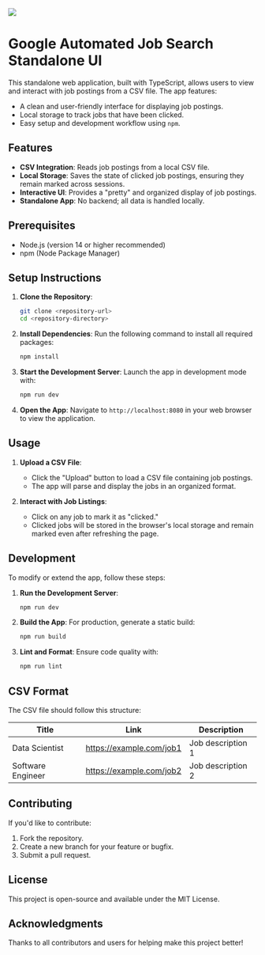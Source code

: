 <kbd>
<img src="https://github.com/user-attachments/assets/20239439-7753-4b68-ad6b-1fc007d85c49">
</kbd>

# Google Automated Job Search Standalone UI
This standalone web application, built with TypeScript, allows users to view and interact with job postings from a CSV file. The app features:

- A clean and user-friendly interface for displaying job postings.
- Local storage to track jobs that have been clicked.
- Easy setup and development workflow using `npm`.

## Features

- **CSV Integration**: Reads job postings from a local CSV file.
- **Local Storage**: Saves the state of clicked job postings, ensuring they remain marked across sessions.
- **Interactive UI**: Provides a "pretty" and organized display of job postings.
- **Standalone App**: No backend; all data is handled locally.

## Prerequisites

- Node.js (version 14 or higher recommended)
- npm (Node Package Manager)

## Setup Instructions

1. **Clone the Repository**:
   ```bash
   git clone <repository-url>
   cd <repository-directory>
   ```

2. **Install Dependencies**:
   Run the following command to install all required packages:
   ```bash
   npm install
   ```

3. **Start the Development Server**:
   Launch the app in development mode with:
   ```bash
   npm run dev
   ```

4. **Open the App**:
   Navigate to `http://localhost:8080` in your web browser to view the application.

## Usage

1. **Upload a CSV File**:
   - Click the "Upload" button to load a CSV file containing job postings.
   - The app will parse and display the jobs in an organized format.

2. **Interact with Job Listings**:
   - Click on any job to mark it as "clicked."
   - Clicked jobs will be stored in the browser's local storage and remain marked even after refreshing the page.

## Development

To modify or extend the app, follow these steps:

1. **Run the Development Server**:
   ```bash
   npm run dev
   ```

2. **Build the App**:
   For production, generate a static build:
   ```bash
   npm run build
   ```

3. **Lint and Format**:
   Ensure code quality with:
   ```bash
   npm run lint
   ```

## CSV Format

The CSV file should follow this structure:

| Title              | Link                                  | Description       |
|--------------------|---------------------------------------|-------------------|
| Data Scientist     | https://example.com/job1             | Job description 1 |
| Software Engineer  | https://example.com/job2             | Job description 2 |

## Contributing

If you'd like to contribute:
1. Fork the repository.
2. Create a new branch for your feature or bugfix.
3. Submit a pull request.

## License

This project is open-source and available under the MIT License.

## Acknowledgments

Thanks to all contributors and users for helping make this project better!


